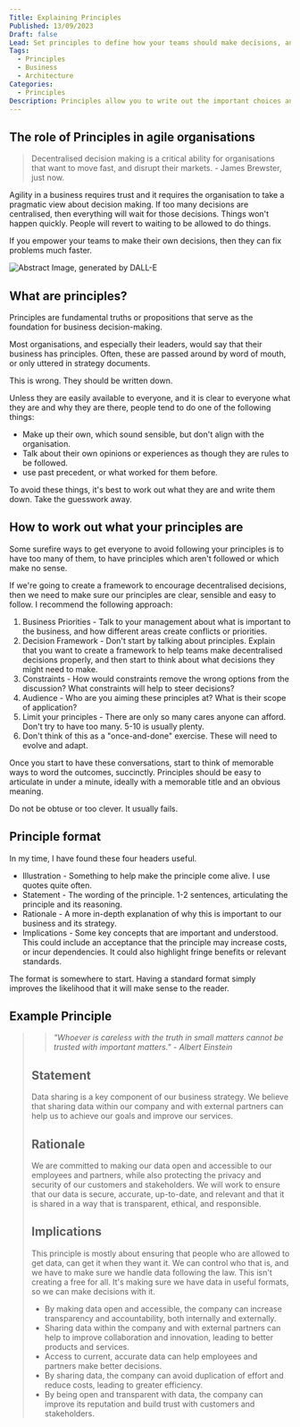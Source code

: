 ```yaml
---
Title: Explaining Principles
Published: 13/09/2023
Draft: false
Lead: Set principles to define how your teams should make decisions, and provide sensible constraints.
Tags:
  - Principles
  - Business
  - Architecture
Categories:
  - Principles
Description: Principles allow you to write out the important choices and decisions you want your business to make.
---
```


## The role of Principles in agile organisations

>Decentralised decision making is a critical ability for organisations that want to move fast, and disrupt their markets. - James Brewster, just now.

Agility in a business requires trust and it requires the organisation to take a pragmatic view about decision making. If too many decisions are centralised, then everything will wait for those decisions. Things won't happen quickly. People will revert to waiting to be allowed to do things.

If you empower your teams to make their own decisions, then they can fix problems much faster.

![Abstract Image, generated by DALL-E](../../media/principles.jpg)

## What are principles?

Principles are fundamental truths or propositions that serve as the foundation for business decision-making.

Most organisations, and especially their leaders, would say that their business has principles. Often, these are passed around by word of mouth, or only uttered in strategy documents.

This is wrong. They should be written down.

Unless they are easily available to everyone, and it is clear to everyone what they are and why they are there, people tend to do one of the following things:

* Make up their own, which sound sensible, but don't align with the organisation.
* Talk about their own opinions or experiences as though they are rules to be followed.
* use past precedent, or what worked for them before.

To avoid these things, it's best to work out what they are and write them down. Take the guesswork away.

## How to work out what your principles are

Some surefire ways to get everyone to avoid following your principles is to have too many of them, to have principles which aren't followed or which make no sense.

If we're going to create a framework to encourage decentralised decisions, then we need to make sure our principles are clear, sensible and easy to follow. I recommend the following approach:

1. Business Priorities - Talk to your management about what is important to the business, and how different areas create conflicts or priorities.
2. Decision Framework - Don't start by talking about principles. Explain that you want to create a framework to help teams make decentralised decisions properly, and then start to think about what decisions they might need to make.
3. Constraints - How would constraints remove the wrong options from the discussion? What constraints will help to steer decisions?
4. Audience - Who are you aiming these principles at? What is their scope of application?
5. Limit your principles - There are only so many cares anyone can afford. Don't try to have too many. 5-10 is usually plenty.
6. Don't think of this as a "once-and-done" exercise. These will need to evolve and adapt.

Once you start to have these conversations, start to think of memorable ways to word the outcomes, succinctly. Principles should be easy to articulate in under a minute, ideally with a memorable title and an obvious meaning.

Do not be obtuse or too clever. It usually fails.

## Principle format

In my time, I have found these four headers useful.

* Illustration - Something to help make the principle come alive. I use quotes quite often.
* Statement - The wording of the principle. 1-2 sentences, articulating the principle and its reasoning.
* Rationale - A more in-depth explanation of why this is important to our business and its strategy.
* Implications - Some key concepts that are important and understood. This could include an acceptance that the principle may increase costs, or incur dependencies. It could also highlight fringe benefits or relevant standards.

The format is somewhere to start. Having a standard format simply improves the likelihood that it will make sense to the reader.

## Example Principle

>> *"Whoever is careless with the truth in small matters cannot be trusted with important matters." - Albert Einstein*
>
>## Statement
>
>Data sharing is a key component of our business strategy. We believe that sharing data within our company and with external partners can help us to achieve our goals and improve our services.
>
>## Rationale
>
>We are committed to making our data open and accessible to our employees and partners, while also protecting the privacy and security of our customers and stakeholders. We will work to ensure that our data is secure, accurate, up-to-date, and relevant and that it is shared in a way that is transparent, ethical, and responsible.
>
>## Implications
>
>This principle is mostly about ensuring that people who are allowed to get data, can get it when they want it. We can control who that is, and we have to make sure we handle data following the law. This isn't creating a free for all. It's making sure we have data in useful formats, so we can make decisions with it.
>
>* By making data open and accessible, the company can increase transparency and accountability, both internally and externally.
>* Sharing data within the company and with external partners can help to improve collaboration and innovation, leading to better products and services.
>* Access to current, accurate data can help employees and partners make better decisions.
>* By sharing data, the company can avoid duplication of effort and reduce costs, leading to greater efficiency.
>* By being open and transparent with data, the company can improve its reputation and build trust with customers and stakeholders.